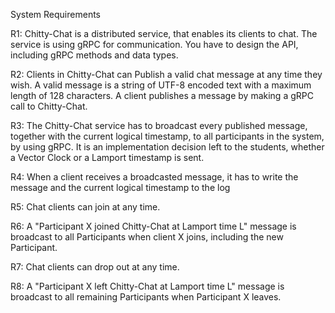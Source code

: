 System Requirements

R1: Chitty-Chat is a distributed service, that enables its clients to chat. The service is using gRPC for communication. You have to design the API, including gRPC methods and data types.

R2: Clients in Chitty-Chat can Publish a valid chat message at any time they wish.  A valid message is a string of UTF-8 encoded text with a maximum length of 128 characters. 
    A client publishes a message by making a gRPC call to Chitty-Chat.

R3: The Chitty-Chat service has to broadcast every published message, together with the current logical timestamp, to all participants in the system, by using gRPC.
    It is an implementation decision left to the students, whether a Vector Clock or a Lamport timestamp is sent.

R4: When a client receives a broadcasted message, it has to write the message and the current logical timestamp to the log

R5: Chat clients can join at any time. 

R6: A "Participant X  joined Chitty-Chat at Lamport time L" message is broadcast to all Participants when client X joins, including the new Participant.

R7: Chat clients can drop out at any time. 

R8: A "Participant X left Chitty-Chat at Lamport time L" message is broadcast to all remaining Participants when Participant X leaves.